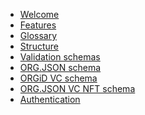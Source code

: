 <!-- markdownlint-disable MD041 -->
* [Welcome](/)
* [Features](/build/features.md)
* [Glossary](/build/glossary.md)
* [Structure](/build/structure.md)
* [Validation schemas](/build/org.json-schema/index.md)
* [ORG.JSON schema](/build/org.json-schema/org-json.md)
* [ORGiD VC schema](/build/org.json-schema/vc.md)
* [ORG.JSON VC NFT schema](/build/org.json-schema/org-json-vc-nft.md)
* [Authentication](/build/auth/index.md)
<!-- *
  * [Keys](/build/auth/keys.md)
  * [Tokens](/build/auth/tokens.md)
  * [Verifiable Credentials](/build/auth/vc.md)
* [Core library](/build/core/)
  * [Smart contract](/build/core/)
  * [ORGiD flow](/build/core/flow.md)
  * [ORGiD delegation](/build/core/delegation/md)
* [ORGiD resolver](/build/resolver/)
  * [Initialization](/build/resolver/initialization.md)
  * [Resolution](/build/resolver/resolution.md)
* [Utilities](/build/utils/)
  * [HTTP](/build/utils/http.md)
  * [Objects](/build/utils/object.md)
  * [RegExp](/build/utils/regexp.md)
  * [UID](/build/utils/uid.md)
* [Contribution](/build/contribution.md) -->
